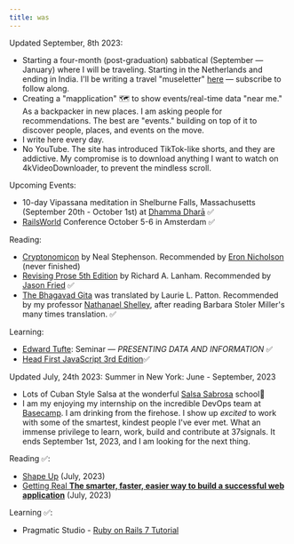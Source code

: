 ```yaml
---
title: was
---
```



Updated September, 8th 2023:

-  Starting a four-month (post-graduation) sabbatical (September — January) where I will be traveling. Starting in the Netherlands and ending in India. I'll be writing a travel "museletter" [here](https://world.hey.com/arman.jindal) — subscribe to follow along. 
- Creating a "mapplication" 🗺️ to show events/real-time data "near me." As a backpacker in new places. I am asking people for recommendations. The best are "events." building on top of it to discover people, places, and events on the move. 
- I write here every day. 
- No YouTube. The site has introduced TikTok-like shorts, and they are addictive. My compromise is to download anything I want to watch on 4kVideoDownloader, to prevent the mindless scroll. 

Upcoming Events:
- 10-day Vipassana meditation in Shelburne Falls, Massachusetts (September 20th - October 1st) at [Dhamma Dharā](https://dhara.dhamma.org/) ✅
- [RailsWorld](https://rubyonrails.org/world) Conference October 5-6 in Amsterdam ✅

Reading:
- [Cryptonomicon](https://www.amazon.com/Cryptonomicon-Neal-Stephenson/dp/0060512806) by Neal Stephenson. Recommended by [Eron Nicholson](https://dev.37signals.com/author/eron/) (never finished)
- [Revising Prose 5th Edition](https://www.google.com/search?q=revising+prose&oq=revising+prose&aqs=chrome.0.0i355i512j46i512j0i512j0i22i30l4j69i60.3401j1j7&sourceid=chrome&ie=UTF-8&si=ACFMAn_fyoqvdetnK4PTDdeMVBxO0yvdPqpxo5qdQvMGCperIxQYwbw6LnHuog83cSioZqe9MaBlBb84_rbsGZZhz06XkjRaXxZSmwgvNisegHACbsBdTrg%3D&ictx=1&ved=2ahUKEwijs5XNjaWAAxUKpIkEHd9HBqAQ_coHegQISBAD) by Richard A. Lanham. Recommended by [Jason Fried](https://world.hey.com/jason) ✅
- [The Bhagavad Gita](https://www.amazon.com/Bhagavad-Gita-Penguin-Classics-ebook/dp/B00J2IBRNU/) was translated by Laurie L. Patton. Recommended by my professor  [Nathanael Shelley](https://barnard.edu/profiles/nathanael-shelley), after reading Barbara Stoler Miller's many times translation.  ✅

Learning: 
- [Edward Tufte](https://www.edwardtufte.com/tufte/): Seminar — *PRESENTING DATA AND INFORMATION* ✅
- [Head First JavaScript 3rd Edition](https://www.amazon.com/Head-First-JavaScript-Programming-Brain-Friendly/dp/144934013X)✅

Updated July, 24th 2023:
Summer in New York: June - September, 2023
-  Lots of Cuban Style Salsa at the wonderful [Salsa Sabrosa](https://salsasabrosaschool.com/cuban_salsa_nyc_community/)  school💃 
- I am my enjoying my internship on the incredible DevOps team at [Basecamp](https://basecamp.com/). I am drinking from the firehose. I show up *excited* to work with some of the smartest, kindest people I've ever met. What an immense privilege to learn, work, build and contribute at 37signals.  It ends September 1st, 2023, and I am looking for the next thing. 


Reading ✅: 
- [Shape Up](https://basecamp.com/shapeup)  (July, 2023)
- [Getting Real **The smarter, faster, easier way to build a successful web application**](https://basecamp.com/books/getting-real) (July, 2023)


Learning ✅:
- Pragmatic Studio - [Ruby on Rails 7 Tutorial](https://pragmaticstudio.com/courses/rails)